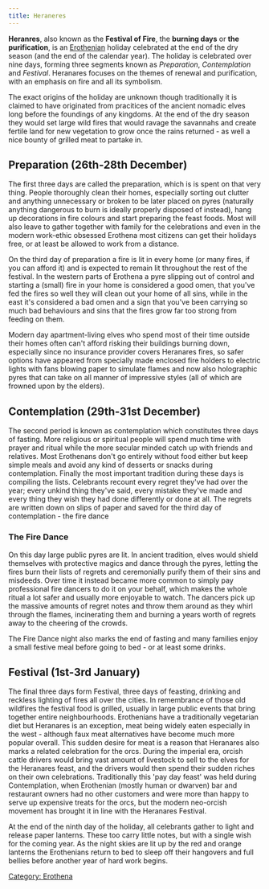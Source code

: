 ```yaml
---
title: Heraneres
---
```

**Heranres**, also known as the **Festival of Fire**, the **burning
days** or **the purification**, is an [Erothenian](Erothena "wikilink")
holiday celebrated at the end of the dry season (and the end of the
calendar year). The holiday is celebrated over nine days, forming three
segments known as *Preparation*, *Contemplation* and *Festival*.
Heranares focuses on the themes of renewal and purification, with an
emphasis on fire and all its symbolism.

The exact origins of the holiday are unknown though traditionally it is
claimed to have originated from pracitices of the ancient nomadic elves
long before the foundings of any kingdoms. At the end of the dry season
they would set large wild fires that would ravage the savannahs and
create fertile land for new vegetation to grow once the rains returned -
as well a nice bounty of grilled meat to partake in.

## Preparation (26th-28th December)

The first three days are called the preparation, which is is spent on
that very thing. People thoroughly clean their homes, especially sorting
out clutter and anything unnecessary or broken to be later placed on
pyres (naturally anything dangerous to burn is ideally properly disposed
of instead), hang up decorations in fire colours and start preparing the
feast foods. Most will also leave to gather together with family for the
celebrations and even in the modern work-ethic obsessed Erothena most
citizens can get their holidays free, or at least be allowed to work
from a distance.

On the third day of preparation a fire is lit in every home (or many
fires, if you can afford it) and is expected to remain lit throughout
the rest of the festival. In the western parts of Erothena a pyre
slipping out of control and starting a (small) fire in your home is
considered a good omen, that you've fed the fires so well they will
clean out your home of all sins, while in the east it's considered a bad
omen and a sign that you've been carrying so much bad behaviours and
sins that the fires grow far too strong from feeding on them.

Modern day apartment-living elves who spend most of their time outside
their homes often can't afford risking their buildings burning down,
especially since no insurance provider covers Heranares fires, so safer
options have appeared from specially made enclosed fire holders to
electric lights with fans blowing paper to simulate flames and now also
holographic pyres that can take on all manner of impressive styles (all
of which are frowned upon by the elders).

## Contemplation (29th-31st December)

The second period is known as contemplation which constitutes three days
of fasting. More religious or spiritual people will spend much time with
prayer and ritual while the more secular minded catch up with friends
and relatives. Most Erothenans don't go entirely without food either but
keep simple meals and avoid any kind of desserts or snacks during
contemplation. Finally the most important tradition during these days is
compiling the lists. Celebrants recount every regret they've had over
the year; every unkind thing they've said, every mistake they've made
and every thing they wish they had done differently or done at all. The
regrets are written down on slips of paper and saved for the third day
of contemplation - the fire dance

### The Fire Dance

On this day large public pyres are lit. In ancient tradition, elves
would shield themselves with protective magics and dance through the
pyres, letting the fires burn their lists of regrets and ceremonially
purify them of their sins and misdeeds. Over time it instead became more
common to simply pay professional fire dancers to do it on your behalf,
which makes the whole ritual a lot safer and usually more enjoyable to
watch. The dancers pick up the massive amounts of regret notes and throw
them around as they whirl through the flames, incinerating them and
burning a years worth of regrets away to the cheering of the crowds.

The Fire Dance night also marks the end of fasting and many families
enjoy a small festive meal before going to bed - or at least some
drinks.

## Festival (1st-3rd January)

The final three days form Festival, three days of feasting, drinking and
reckless lighting of fires all over the cities. In remembrance of those
old wildfires the festival food is grilled, usually in large public
events that bring together entire neighbourhoods. Erothenians have a
traditionally vegetarian diet but Heranares is an exception, meat being
widely eaten especially in the west - although faux meat alternatives
have become much more popular overall. This sudden desire for meat is a
reason that Heranares also marks a related celebration for the orcs.
During the imperial era, orcish cattle drivers would bring vast amount
of livestock to sell to the elves for the Heranares feast, and the
drivers would then spend their sudden riches on their own celebrations.
Traditionally this 'pay day feast' was held during Contemplation, when
Erothenian (mostly human or dwarven) bar and restaurant owners had no
other customers and were more than happy to serve up expensive treats
for the orcs, but the modern neo-orcish movement has brought it in line
with the Heranares Festival.

At the end of the ninth day of the holiday, all celebrants gather to
light and release paper lanterns. These too carry little notes, but with
a single wish for the coming year. As the night skies are lit up by the
red and orange lanterns the Erothenians return to bed to sleep off their
hangovers and full bellies before another year of hard work begins.

[Category: Erothena](Category:_Erothena "wikilink")